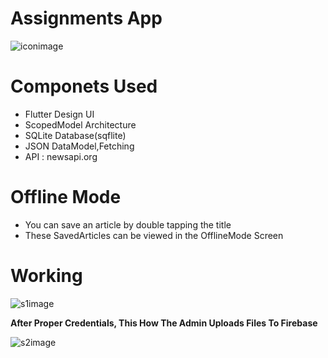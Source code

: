  # Assignments App 
  ![iconimage](https://i2.wp.com/contractiq.com/blog/wp-content/uploads/2016/06/inshorts-logo.jpg)  
  
# Componets Used
- Flutter Design UI
- ScopedModel Architecture
- SQLite Database(sqflite) 
- JSON DataModel,Fetching
- API : newsapi.org


 # Offline Mode
 - You can save an article by double tapping the title
-  These SavedArticles can be viewed in the OfflineMode Screen



 # Working
 ![s1image](![Er8Zn8](https://i.makeagif.com/media/2-02-2020/Er8Zn8.gif)) 
 
 **After Proper Credentials, This How The Admin Uploads Files To Firebase**
 
 ![s2image](https://i.imgur.com/Bk6aWjL.gif) 
 
 

